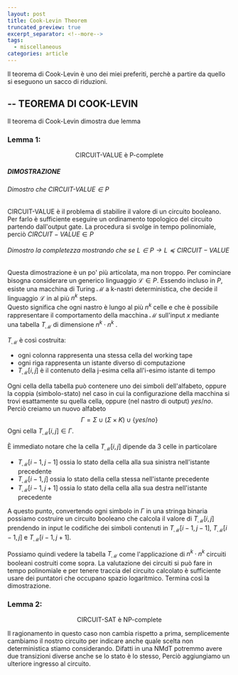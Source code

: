 ```yaml
---
layout: post
title: Cook-Levin Theorem
truncated_preview: true
excerpt_separator: <!--more-->
tags:
  - miscellaneous
categories: article
---
```

<!--more-->
Il teorema di Cook-Levin è uno dei miei preferiti, perchè a partire da quello si eseguono un sacco di riduzioni.

## -- TEOREMA DI COOK-LEVIN 
Il teorema di Cook-Levin dimostra due lemma 

### Lemma 1: 
$$
\text{CIRCUIT-VALUE è P-complete} 
$$
##### DIMOSTRAZIONE

###### Dimostro che $\text{CIRCUIT-VALUE} \in P$
$\text{CIRCUIT-VALUE}$ è il problema di stabilire il valore di un circuito booleano. Per farlo è sufficiente eseguire un ordinamento topologico del circuito partendo dall'output gate. La procedura si svolge in tempo polinomiale, perciò $CIRCUIT-VALUE \in P$
###### Dimostro la completezza mostrando che se $L \in P \to L \preceq CIRCUIT-VALUE$ 
Questa dimostrazione è un po' più articolata, ma non troppo.
Per cominciare bisogna considerare un generico linguaggio $\mathcal{L} \in P$. Essendo incluso in $P$, esiste una macchina di Turing $\mathcal{M}$ a k-nastri deterministica, che decide il linguaggio $\mathcal{L}$ in al più $n^k$ steps.  
Questo significa che ogni nastro è lungo al più $n^k$ celle e che è possibile rappresentare il comportamento della macchina $\mathcal{M}$ sull'input $x$ mediante una tabella $T_{\mathcal{M}}$ di dimensione $n^k \cdot n^k$ .

$T_{\mathcal{M}}$ è così costruita:
- ogni colonna rappresenta una stessa cella del working tape 
- ogni riga rappresenta un istante diverso di computazione
- $T_{\mathcal{M}}[i,j]$ è il contenuto della j-esima cella all'i-esimo istante di tempo

Ogni cella della tabella può contenere uno dei simboli dell'alfabeto, oppure la coppia (simbolo-stato) nel caso in cui la configurazione della macchina si trovi esattamente su quella cella, oppure (nel nastro di output) $yes/no$.
Perciò creiamo un nuovo alfabeto 
$$
\Gamma = \Sigma \cup (\Sigma \times K)\cup \{yes/no\}
$$
Ogni cella $T_{\mathcal{M}}[i,j] \in \Gamma$.

È immediato notare che la cella $T_{\mathcal{M}}[i,j]$ dipende da 3 celle in particolare
- $T_{\mathcal{M}}[i-1,j-1]$ ossia lo stato della cella alla sua sinistra nell'istante precedente
- $T_{\mathcal{M}}[i-1,j]$ ossia lo stato della cella stessa nell'istante precedente
- $T_{\mathcal{M}}[i-1,j+1]$ ossia lo stato della cella alla sua destra nell'istante precedente

A questo punto, convertendo ogni simbolo in $\Gamma$ in una stringa binaria possiamo costruire un circuito booleano che calcola il valore di $T_{\mathcal{M}}[i,j]$ prendendo in input le codifiche dei simboli contenuti in $T_{\mathcal{M}}[i-1,j-1]$, $T_{\mathcal{M}}[i-1,j]$ e $T_{\mathcal{M}}[i-1,j+1]$.

Possiamo quindi vedere la tabella $T_{\mathcal{M}}$ come l'applicazione di $n^k \cdot n^k$ circuiti booleani costruiti come sopra. 
La valutazione dei circuiti si può fare in tempo polinomiale e per tenere traccia del circuito calcolato è sufficiente usare dei puntatori che occupano spazio logaritmico. 
Termina così la dimostrazione.


### Lemma 2:

$$
\text{CIRCUIT-SAT è NP-complete}
$$

Il ragionamento in questo caso non cambia rispetto a prima, semplicemente cambiamo il nostro circuito per indicare anche quale scelta non deterministica stiamo considerando. Difatti in una NMdT potremmo avere due transizioni diverse anche se lo stato è lo stesso, Perciò aggiungiamo un ulteriore ingresso al circuito.

